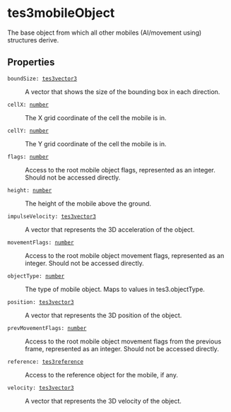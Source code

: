 # tes3mobileObject

The base object from which all other mobiles (AI/movement using) structures derive.

## Properties

<dl class="describe">
<dt><code class="descname">boundSize: <a href="https://mwse.readthedocs.io/en/latest/lua/type/tes3vector3.html">tes3vector3</a></code></dt>
<dd>

A vector that shows the size of the bounding box in each direction.

</dd>
<dt><code class="descname">cellX: <a href="https://mwse.readthedocs.io/en/latest/lua/type/number.html">number</a></code></dt>
<dd>

The X grid coordinate of the cell the mobile is in.

</dd>
<dt><code class="descname">cellY: <a href="https://mwse.readthedocs.io/en/latest/lua/type/number.html">number</a></code></dt>
<dd>

The Y grid coordinate of the cell the mobile is in.

</dd>
<dt><code class="descname">flags: <a href="https://mwse.readthedocs.io/en/latest/lua/type/number.html">number</a></code></dt>
<dd>

Access to the root mobile object flags, represented as an integer. Should not be accessed directly.

</dd>
<dt><code class="descname">height: <a href="https://mwse.readthedocs.io/en/latest/lua/type/number.html">number</a></code></dt>
<dd>

The height of the mobile above the ground.

</dd>
<dt><code class="descname">impulseVelocity: <a href="https://mwse.readthedocs.io/en/latest/lua/type/tes3vector3.html">tes3vector3</a></code></dt>
<dd>

A vector that represents the 3D acceleration of the object.

</dd>
<dt><code class="descname">movementFlags: <a href="https://mwse.readthedocs.io/en/latest/lua/type/number.html">number</a></code></dt>
<dd>

Access to the root mobile object movement flags, represented as an integer. Should not be accessed directly.

</dd>
<dt><code class="descname">objectType: <a href="https://mwse.readthedocs.io/en/latest/lua/type/number.html">number</a></code></dt>
<dd>

The type of mobile object. Maps to values in tes3.objectType.

</dd>
<dt><code class="descname">position: <a href="https://mwse.readthedocs.io/en/latest/lua/type/tes3vector3.html">tes3vector3</a></code></dt>
<dd>

A vector that represents the 3D position of the object.

</dd>
<dt><code class="descname">prevMovementFlags: <a href="https://mwse.readthedocs.io/en/latest/lua/type/number.html">number</a></code></dt>
<dd>

Access to the root mobile object movement flags from the previous frame, represented as an integer. Should not be accessed directly.

</dd>
<dt><code class="descname">reference: <a href="https://mwse.readthedocs.io/en/latest/lua/type/tes3reference.html">tes3reference</a></code></dt>
<dd>

Access to the reference object for the mobile, if any.

</dd>
<dt><code class="descname">velocity: <a href="https://mwse.readthedocs.io/en/latest/lua/type/tes3vector3.html">tes3vector3</a></code></dt>
<dd>

A vector that represents the 3D velocity of the object.

</dd>
</dl>
